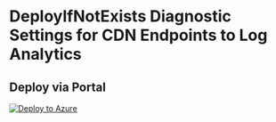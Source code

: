 # DeployIfNotExists Diagnostic Settings for CDN Endpoints to Log Analytics


## Deploy via Portal

[![Deploy to Azure](http://azuredeploy.net/deploybutton.png)](https://portal.azure.com/#blade/Microsoft_Azure_Policy/CreatePolicyDefinitionBlade/uri/https%3A%2F%2Fraw.githubusercontent.com%2Fsixtencyber%2FAzure-Policies%2Fmain%2FLog_Analytics%2F_Deploy_Based_On_Resource_Tag%2Fcdn-endpoint-to-loganalytics-bytag%2Fdeploy-diagnostic-settings-cdn-endpoint-to-loganalytics-bytag.json)

